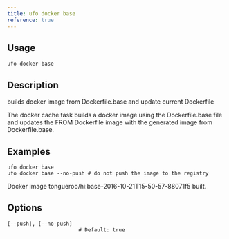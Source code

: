 ```yaml
---
title: ufo docker base
reference: true
---
```


## Usage

    ufo docker base

## Description

builds docker image from Dockerfile.base and update current Dockerfile

The docker cache task builds a docker image using the Dockerfile.base file and
updates the FROM Dockerfile image with the generated image from Dockerfile.base.

## Examples

    ufo docker base
    ufo docker base --no-push # do not push the image to the registry

Docker image tongueroo/hi:base-2016-10-21T15-50-57-88071f5 built.


## Options

```
[--push], [--no-push]  
                       # Default: true
```

